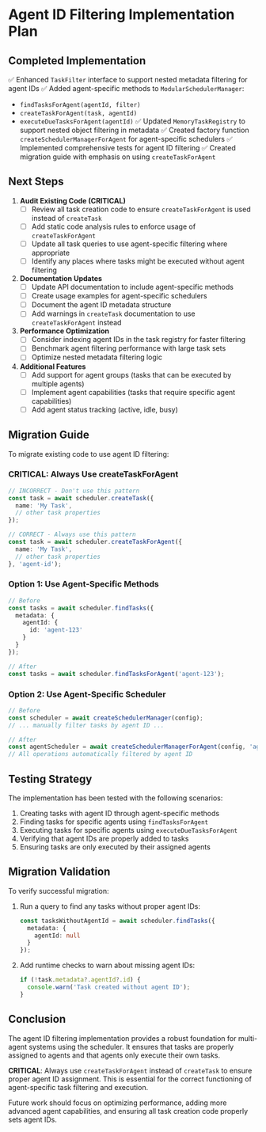 # Agent ID Filtering Implementation Plan

## Completed Implementation

✅ Enhanced `TaskFilter` interface to support nested metadata filtering for agent IDs
✅ Added agent-specific methods to `ModularSchedulerManager`:
   - `findTasksForAgent(agentId, filter)`
   - `createTaskForAgent(task, agentId)`
   - `executeDueTasksForAgent(agentId)`
✅ Updated `MemoryTaskRegistry` to support nested object filtering in metadata
✅ Created factory function `createSchedulerManagerForAgent` for agent-specific schedulers
✅ Implemented comprehensive tests for agent ID filtering
✅ Created migration guide with emphasis on using `createTaskForAgent`

## Next Steps

1. **Audit Existing Code (CRITICAL)**
   - [ ] Review all task creation code to ensure `createTaskForAgent` is used instead of `createTask`
   - [ ] Add static code analysis rules to enforce usage of `createTaskForAgent`
   - [ ] Update all task queries to use agent-specific filtering where appropriate
   - [ ] Identify any places where tasks might be executed without agent filtering

2. **Documentation Updates**
   - [ ] Update API documentation to include agent-specific methods
   - [ ] Create usage examples for agent-specific schedulers
   - [ ] Document the agent ID metadata structure
   - [ ] Add warnings in `createTask` documentation to use `createTaskForAgent` instead

3. **Performance Optimization**
   - [ ] Consider indexing agent IDs in the task registry for faster filtering
   - [ ] Benchmark agent filtering performance with large task sets
   - [ ] Optimize nested metadata filtering logic

4. **Additional Features**
   - [ ] Add support for agent groups (tasks that can be executed by multiple agents)
   - [ ] Implement agent capabilities (tasks that require specific agent capabilities)
   - [ ] Add agent status tracking (active, idle, busy)

## Migration Guide

To migrate existing code to use agent ID filtering:

### CRITICAL: Always Use createTaskForAgent

```typescript
// INCORRECT - Don't use this pattern
const task = await scheduler.createTask({
  name: 'My Task',
  // other task properties
});

// CORRECT - Always use this pattern
const task = await scheduler.createTaskForAgent({
  name: 'My Task',
  // other task properties
}, 'agent-id');
```

### Option 1: Use Agent-Specific Methods

```typescript
// Before
const tasks = await scheduler.findTasks({
  metadata: {
    agentId: {
      id: 'agent-123'
    }
  }
});

// After
const tasks = await scheduler.findTasksForAgent('agent-123');
```

### Option 2: Use Agent-Specific Scheduler

```typescript
// Before
const scheduler = await createSchedulerManager(config);
// ... manually filter tasks by agent ID ...

// After
const agentScheduler = await createSchedulerManagerForAgent(config, 'agent-123');
// All operations automatically filtered by agent ID
```

## Testing Strategy

The implementation has been tested with the following scenarios:

1. Creating tasks with agent ID through agent-specific methods
2. Finding tasks for specific agents using `findTasksForAgent`
3. Executing tasks for specific agents using `executeDueTasksForAgent`
4. Verifying that agent IDs are properly added to tasks
5. Ensuring tasks are only executed by their assigned agents

## Migration Validation

To verify successful migration:

1. Run a query to find any tasks without proper agent IDs:
   ```typescript
   const tasksWithoutAgentId = await scheduler.findTasks({
     metadata: {
       agentId: null
     }
   });
   ```

2. Add runtime checks to warn about missing agent IDs:
   ```typescript
   if (!task.metadata?.agentId?.id) {
     console.warn('Task created without agent ID');
   }
   ```

## Conclusion

The agent ID filtering implementation provides a robust foundation for multi-agent systems using the scheduler. It ensures that tasks are properly assigned to agents and that agents only execute their own tasks. 

**CRITICAL**: Always use `createTaskForAgent` instead of `createTask` to ensure proper agent ID assignment. This is essential for the correct functioning of agent-specific task filtering and execution.

Future work should focus on optimizing performance, adding more advanced agent capabilities, and ensuring all task creation code properly sets agent IDs. 